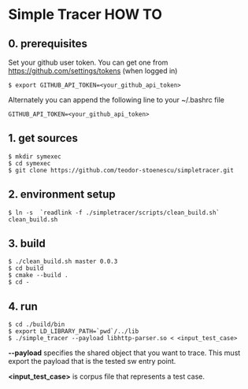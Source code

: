 # Simple Tracer HOW TO

## 0. prerequisites
Set your github user token. You can get one from https://github.com/settings/tokens (when logged in)

```
$ export GITHUB_API_TOKEN=<your_github_api_token>
```

Alternately you can append the following line to your ~/.bashrc file

```
GITHUB_API_TOKEN=<your_github_api_token>
```

## 1. get sources

```
$ mkdir symexec
$ cd symexec
$ git clone https://github.com/teodor-stoenescu/simpletracer.git
```
## 2. environment setup

```
$ ln -s  `readlink -f ./simpletracer/scripts/clean_build.sh` clean_build.sh
```

## 3. build

```
$ ./clean_build.sh master 0.0.3
$ cd build
$ cmake --build .
$ cd -
```

## 4. run
```
$ cd ./build/bin
$ export LD_LIBRARY_PATH=`pwd`/../lib
$ ./simple_tracer --payload libhttp-parser.so < <input_test_case>
```

**--payload** specifies the shared object that you want to trace. This must export the payload that is the tested sw entry point.

**\<input_test_case\>** is corpus file that represents a test case.

